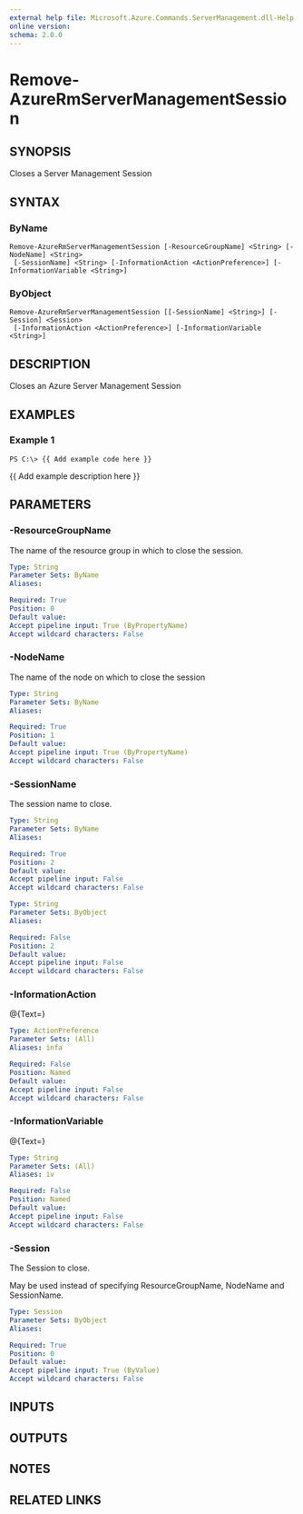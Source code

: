 ```yaml
---
external help file: Microsoft.Azure.Commands.ServerManagement.dll-Help.xml
online version: 
schema: 2.0.0
---
```


# Remove-AzureRmServerManagementSession
## SYNOPSIS
Closes a Server Management Session

## SYNTAX

### ByName
```
Remove-AzureRmServerManagementSession [-ResourceGroupName] <String> [-NodeName] <String>
 [-SessionName] <String> [-InformationAction <ActionPreference>] [-InformationVariable <String>]
```

### ByObject
```
Remove-AzureRmServerManagementSession [[-SessionName] <String>] [-Session] <Session>
 [-InformationAction <ActionPreference>] [-InformationVariable <String>]
```

## DESCRIPTION
Closes an Azure Server Management Session

## EXAMPLES

### Example 1
```
PS C:\> {{ Add example code here }}
```

{{ Add example description here }}

## PARAMETERS

### -ResourceGroupName
The name of the resource group in which to close the session.

```yaml
Type: String
Parameter Sets: ByName
Aliases: 

Required: True
Position: 0
Default value: 
Accept pipeline input: True (ByPropertyName)
Accept wildcard characters: False
```

### -NodeName
The name of the node on which to close the session

```yaml
Type: String
Parameter Sets: ByName
Aliases: 

Required: True
Position: 1
Default value: 
Accept pipeline input: True (ByPropertyName)
Accept wildcard characters: False
```

### -SessionName
The session name to close.

```yaml
Type: String
Parameter Sets: ByName
Aliases: 

Required: True
Position: 2
Default value: 
Accept pipeline input: False
Accept wildcard characters: False
```

```yaml
Type: String
Parameter Sets: ByObject
Aliases: 

Required: False
Position: 2
Default value: 
Accept pipeline input: False
Accept wildcard characters: False
```

### -InformationAction
@{Text=}

```yaml
Type: ActionPreference
Parameter Sets: (All)
Aliases: infa

Required: False
Position: Named
Default value: 
Accept pipeline input: False
Accept wildcard characters: False
```

### -InformationVariable
@{Text=}

```yaml
Type: String
Parameter Sets: (All)
Aliases: iv

Required: False
Position: Named
Default value: 
Accept pipeline input: False
Accept wildcard characters: False
```

### -Session
The Session to close.

May be used instead of specifying ResourceGroupName, NodeName and SessionName.

```yaml
Type: Session
Parameter Sets: ByObject
Aliases: 

Required: True
Position: 0
Default value: 
Accept pipeline input: True (ByValue)
Accept wildcard characters: False
```

## INPUTS

## OUTPUTS

## NOTES

## RELATED LINKS

